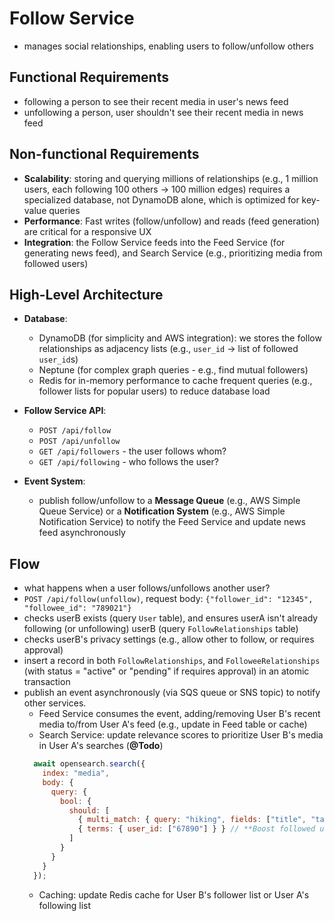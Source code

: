 # Follow Service
- manages social relationships, enabling users to follow/unfollow others

## Functional Requirements
- following a person to see their recent media in user's news feed
- unfollowing a person, user shouldn't see their recent media in news feed

## Non-functional Requirements
- **Scalability**: storing and querying millions of relationships (e.g., 1 million users, each following 100 others -> 100 million edges) requires a specialized database, not DynamoDB alone, which is optimized for key-value queries
- **Performance**: Fast writes (follow/unfollow) and reads (feed generation) are critical for a responsive UX
- **Integration**: the Follow Service feeds into the Feed Service (for generating news feed), and Search Service (e.g., prioritizing media from followed users)

## High-Level Architecture

- **Database**:
  - DynamoDB (for simplicity and AWS integration): we stores the follow relationships as adjacency lists (e.g., `user_id` -> list of followed `user_id`s)
  - Neptune (for complex graph queries - e.g., find mutual followers)
  - Redis for in-memory performance to cache frequent queries (e.g., follower lists for popular users) to reduce database load
    
- **Follow Service API**:
  - `POST /api/follow`
  - `POST /api/unfollow`
  - `GET /api/followers` - the user follows whom?
  - `GET /api/following` - who follows the user?

- **Event System**:
  - publish follow/unfollow to a **Message Queue** (e.g., AWS Simple Queue Service) or a **Notification System** (e.g., AWS Simple Notification Service) to notify the Feed Service and update news feed asynchronously

## Flow
- what happens when a user follows/unfollows another user?
- `POST /api/follow(unfollow)`, request body: `{"follower_id": "12345", "followee_id": "789021"}`
- checks userB exists (query `User` table), and ensures userA isn't already following (or unfollowing) userB (query `FollowRelationships` table)
- checks userB's privacy settings (e.g., allow other to follow, or requires approval)
- insert a record in both `FollowRelationships`, and `FolloweeRelationships` (with status = "active" or "pending" if requires approval) in an atomic transaction
- publish an event asynchronously (via SQS queue or SNS topic) to notify other services.
  - Feed Service consumes the event, adding/removing User B's recent media to/from User A's feed (e.g., update in Feed table or cache)
  - Search Service: update relevance scores to prioritize User B's media in User A's searches (**@Todo**)
  ```javascript
    await opensearch.search({
      index: "media",
      body: {
        query: {
          bool: {
            should: [
              { multi_match: { query: "hiking", fields: ["title", "tags"] } },
              { terms: { user_id: ["67890"] } } // **Boost followed users**
            ]
          }
        }
      }
    });
  ``` 
  - Caching: update Redis cache for User B's follower list or User A's following list



